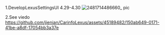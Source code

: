 1.DevelopLexusSettingsUI 4.29-4.30
![2481714486660_ pic](https://github.com/jienian/CarinfoLexus/assets/45189482/a9f34cab-2e63-4692-bec1-6f4bd3790a20)

2.See viedo
https://github.com/jienian/CarinfoLexus/assets/45189482/150ab649-0171-41be-a8df-17054bb3a37e

